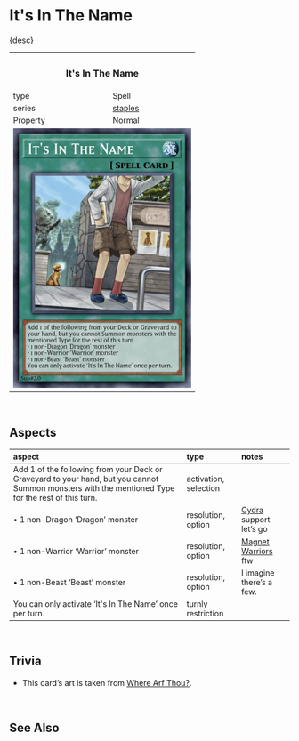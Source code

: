 # It's In The Name

{desc}

<table>
  <tr>
    <th colspan="2"> <h3> It's In The Name </h3> </th>
  </tr>
  <tr>
    <td> type </td>
    <td> Spell </td>
  </tr>
  <tr>
    <td> series </td>
    <td> <a href="../../../archetypes/staples.md">staples</a> </td>
  </tr>
  <tr>
    <td> Property </td>
    <td> Normal </td>
  </tr>
  <tr>
    <td colspan="2"> <img src="../../../.assets/cards/spells/It's In The Name.png" width="320px"> </td>
  </tr>
</table>


<br>


## Aspects

| aspect | type | notes |
| :----- | :--- | :---- |
| Add 1 of the following from your Deck or Graveyard to your hand, but you cannot Summon monsters with the mentioned Type for the rest of this turn. | activation, selection | |
| • 1 non-Dragon ‘Dragon’ monster | resolution, option | [Cydra](https://yugipedia.com/wiki/Cyber_Dragon_(archetype)) support let’s go |
| • 1 non-Warrior ‘Warrior’ monster | resolution, option | [Magnet Warriors](https://yugipedia.com/wiki/Magnet_Warrior) ftw |
| • 1 non-Beast ‘Beast’ monster | resolution, option | I imagine there’s a few. |
| You can only activate ‘It's In The Name’ once per turn. | turnly restriction | |


<br>


## Trivia

- This card’s art is taken from [Where Arf Thou?](https://yugipedia.com/wiki/Where_Arf_Thou%3F).


<br>


## See Also

